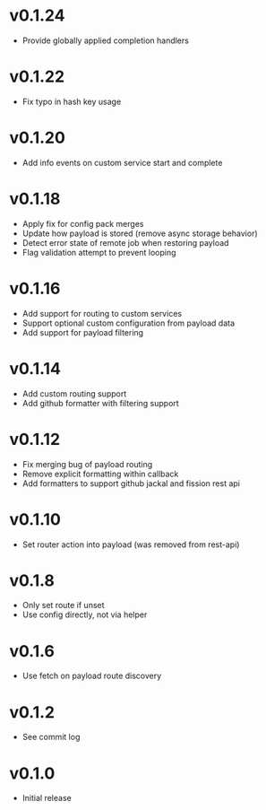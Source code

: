 # v0.1.24
* Provide globally applied completion handlers

# v0.1.22
* Fix typo in hash key usage

# v0.1.20
* Add info events on custom service start and complete

# v0.1.18
* Apply fix for config pack merges
* Update how payload is stored (remove async storage behavior)
* Detect error state of remote job when restoring payload
* Flag validation attempt to prevent looping

# v0.1.16
* Add support for routing to custom services
* Support optional custom configuration from payload data
* Add support for payload filtering

# v0.1.14
* Add custom routing support
* Add github formatter with filtering support

# v0.1.12
* Fix merging bug of payload routing
* Remove explicit formatting within callback
* Add formatters to support github jackal and fission rest api

# v0.1.10
* Set router action into payload (was removed from rest-api)

# v0.1.8
* Only set route if unset
* Use config directly, not via helper

# v0.1.6
* Use fetch on payload route discovery

# v0.1.2
* See commit log

# v0.1.0
* Initial release
